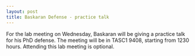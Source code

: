 ```yaml
---
layout: post
title: Baskaran Defense - practice talk 
---
```


For the lab meeting on Wednesday, Baskaran will be giving a practice talk for his PhD defense. The meeting will be in TASC1 9408, starting from 1230 hours. Attending this lab meeting is optional. 

 

